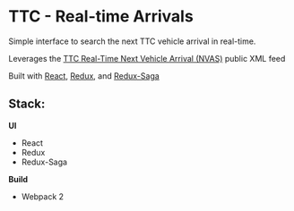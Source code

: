 # TTC - Real-time Arrivals

Simple interface to search the next TTC vehicle arrival in real-time.

Leverages the [TTC Real-Time Next Vehicle Arrival (NVAS)](https://www1.toronto.ca/wps/portal/contentonly?vgnextoid=4427790e6f21d210VgnVCM1000003dd60f89RCRD&vgnextchannel=1a66e03bb8d1e310VgnVCM10000071d60f89RCRD) public XML feed

Built with [React](https://facebook.github.io/react/), [Redux](http://redux.js.org/), and [Redux-Saga](https://redux-saga.js.org/)

## Stack:
**UI**
* React
* Redux
* Redux-Saga

**Build**
* Webpack 2
